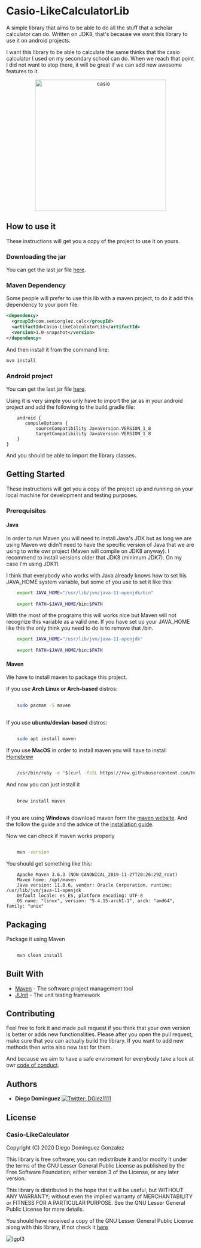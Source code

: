# Casio-LikeCalculatorLib

A simple library that aims to be able to do all the stuff that a scholar calculator can do. Written on JDK8, that's because 
we want this library to use it on android projects.

I want this library to be able to calculate the same thinks that the casio calculator I used on my secondary school can 
do. When we reach that point I did not want to stop there, it will be great if we can add new awesome features to it.

<p align="center">
<img src ='https://4.bp.blogspot.com/-mtanr8C8_XE/V4Mk5DuTvBI/AAAAAAAAChI/klNV2_xixSs117gNzu_jh7FtMTf5khtowCLcB/s1600/fx82es.jpg' alt='casio'  height="350 em">
</p>


## How to use it

These instructions will get you a copy of the project to use it on yours.

### Downloading the jar

You can get the last jar file [here](https://github.com/seniorglez/Casio-LikeCalculatorLib/packages/141400).

### Maven Dependency

Some people will prefer to use this lib with a maven project, to do it add this dependency to your pom file:

```xml
<dependency>
  <groupId>com.seniorglez.calc</groupId>
  <artifactId>Casio-LikeCalculatorLib</artifactId>
  <version>1.0-snapshot</version>
</dependency>

```

And then install it from the command line:

```bash
mvn install

```

### Android project

You can get the last jar file [here](https://github.com/seniorglez/Casio-LikeCalculatorLib/packages/141400).

Using it is very simple you only have to import the jar as in your android project and add the following to the build.gradle file:

```
    android {
       compileOptions {
           sourceCompatibility JavaVersion.VERSION_1_8
           targetCompatibility JavaVersion.VERSION_1_8
    }
}
```

And you should be able to import the library classes. 

## Getting Started

These instructions will get you a copy of the project up and running on your local machine for development and testing purposes.

### Prerequisites

#### Java

In order to run Maven you will need to install Java's JDK but as long we are using Maven we didn't need to have the
specific version of Java that we are using to write owr project (Maven will compile on JDK8 anyway). I recommend to install versions older 
that JDK8 (minimum JDK7). On my case I'm using JDK11.

I think that everybody who works with Java already knows how to set his JAVA_HOME system variable, but some of you use to set it like this:

```bash
    export JAVA_HOME="/usr/lib/jvm/java-11-openjdk/bin"
    
    export PATH=$JAVA_HOME/bin:$PATH

```

With the most of the programs this will works nice but Maven will not recognize this variable as a valid one. If you have set up
your JAVA_HOME like this the only think you need to do is to remove that /bin. 

```bash
    export JAVA_HOME="/usr/lib/jvm/java-11-openjdk"
    
    export PATH=$JAVA_HOME/bin:$PATH

```

#### Maven

We have to install maven to package this project.

If you use **Arch Linux or Arch-based** distros:
```bash
	
	sudo pacman -S maven
	
```
If you use **ubuntu/devian-based** distros:

```bash

    sudo apt install maven

```
If you use **MacOS** in order to install maven you will have to install [Homebrew](https://brew.sh/)

```bash

    /usr/bin/ruby -e "$(curl -fsSL https://raw.githubusercontent.com/Homebrew/install/master/install)"

```
And now you can just install it 

```bash
    
    brew install maven
    
```
If you are using **Windows** download maven form the [maven website](http://maven.apache.org/download.cgi). And the follow the
guide and the advice of the [installation guide](http://maven.apache.org/install.html).



Now we can check if maven works properly

```bash

	mvn -version

```

You should get something like this:

```
	Apache Maven 3.6.3 (NON-CANONICAL_2019-11-27T20:26:29Z_root)
	Maven home: /opt/maven
	Java version: 11.0.6, vendor: Oracle Corporation, runtime: /usr/lib/jvm/java-11-openjdk
	Default locale: es_ES, platform encoding: UTF-8
	OS name: "linux", version: "5.4.15-arch1-1", arch: "amd64", family: "unix"

```
## Packaging

Package it using Maven

```bash

    mvn clean install

```
## Built With

* [Maven](https://maven.apache.org/) - The software project management tool
* [JUnit](https://junit.org/junit4/) - The unit testing framework

## Contributing

Feel free to fork it and made pull request if you think that your own version is better or adds new functionalities. 
Please after you open the pull request, make sure that you can actually build the library. If you want to add new methods then write also new test for them. 

And because we aim to have a safe enviroment for everybody take a look at owr [code of conduct](CODE_OF_CONDUCT.md).


## Authors

* **Diego Dominguez**   <a href="https://twitter.com/DGlez1111" target="_blank">
    <img alt="Twitter: DGlez1111" src="https://img.shields.io/twitter/follow/DGlez1111.svg?style=social" />
  </a>

## License

### Casio-LikeCalculator

Copyright (C) 2020 Diego Dominguez Gonzalez

This library is free software; you can redistribute it and/or modify it under the terms of the GNU Lesser General Public License 
as published by the Free Software Foundation; either version 3 of the License, or any later version.

This library is distributed in the hope that it will be useful,
but WITHOUT ANY WARRANTY; without even the implied warranty of
MERCHANTABILITY or FITNESS FOR A PARTICULAR PURPOSE. See the GNU
Lesser General Public License for more details.

You should have received a copy of the GNU Lesser General Public
License along with this library, if not check it [here](https://www.gnu.org/licenses/lgpl-3.0.txt) 

![lgpl3](https://www.gnu.org/graphics/lgplv3-with-text-154x68.png)

